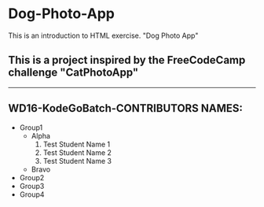 # Dog-Photo-App
This is an introduction to HTML exercise. "Dog Photo App"

## This is a project inspired by the FreeCodeCamp challenge "CatPhotoApp"

---
## WD16-KodeGoBatch-CONTRIBUTORS NAMES:
* Group1
  * Alpha
    1. Test Student Name 1
    1. Test Student Name 2
    1. Test Student Name 3
  * Bravo
* Group2
* Group3
* Group4
